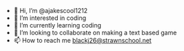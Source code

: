 - 👋 Hi, I’m @ajakescool1212
- 👀 I’m interested in coding
- 🌱 I’m currently learning coding
- 💞️ I’m looking to collaborate on making a text based game
- 📫 How to reach me blackj26@strawnschool.net

<!---
ajakescool1212/ajakescool1212 is a ✨ special ✨ repository because its `README.md` (this file) appears on your GitHub profile.
You can click the Preview link to take a look at your changes.
--->
